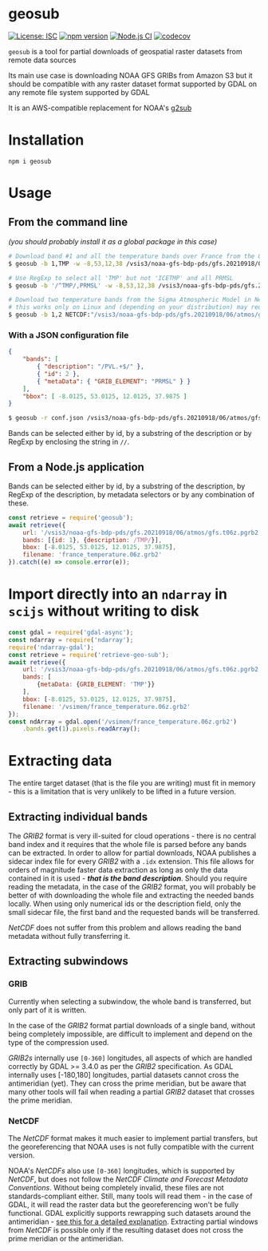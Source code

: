 # geosub

[![License: ISC](https://img.shields.io/github/license/mmomtchev/geosub)](https://github.com/mmomtchev/geosub/blob/master/LICENSE)
[![npm version](https://img.shields.io/npm/v/geosub)](https://www.npmjs.com/package/geosub)
[![Node.js CI](https://github.com/mmomtchev/geosub/actions/workflows/node.js.yml/badge.svg)](https://github.com/mmomtchev/geosub/actions/workflows/node.js.yml)
[![codecov](https://codecov.io/gh/mmomtchev/geosub/branch/master/graph/badge.svg?token=VAgvGRNjjc)](https://codecov.io/gh/mmomtchev/geosub)

`geosub` is a tool for partial downloads of geospatial raster datasets from remote data sources

Its main use case is downloading NOAA GFS GRIBs from Amazon S3 but it should be compatible with any raster dataset format supported by GDAL on any remote file system supported by GDAL

It is an AWS-compatible replacement for NOAA's [g2sub](https://nomads.ncep.noaa.gov/cgi-bin/filter_gfs_0p25.pl)

# Installation

```
npm i geosub
```

# Usage

## From the command line

*(you should probably install it as a global package in this case)*

```bash
# Download band #1 and all the temperature bands over France from the GFS GRIBs
$ geosub -b 1,TMP -w -8,53,12,38 /vsis3/noaa-gfs-bdp-pds/gfs.20210918/06/atmos/gfs.t06z.pgrb2.0p25.f010 france_temperature.06z.grb2

# Use RegExp to select all 'TMP' but not 'ICETMP' and all PRMSL
$ geosub -b '/^TMP/,PRMSL' -w -8,53,12,38 /vsis3/noaa-gfs-bdp-pds/gfs.20210918/06/atmos/gfs.t06z.pgrb2.0p25.f010 france_temperature.06z.grb2

# Download two temperature bands from the Sigma Atmospheric Model in NetCDF format
# this works only on Linux and (depending on your distribution) may require setting the sysctl vm.unprivileged_userfaultfd=1
$ geosub -b 1,2 NETCDF:"/vsis3/noaa-gfs-bdp-pds/gfs.20210918/06/atmos/gfs.t06z.atmf012.nc":tmp sigma_temperatures.nc
```

### With a JSON configuration file
```json
{
    "bands": [ 
        { "description": "/PVL.+$/" },
        { "id": 2 },
        { "metaData": { "GRIB_ELEMENT": "PRMSL" } }
    ],
    "bbox": [ -8.0125, 53.0125, 12.0125, 37.9875 ]
}
```
```bash
$ geosub -r conf.json /vsis3/noaa-gfs-bdp-pds/gfs.20210918/06/atmos/gfs.t06z.pgrb2.0p25.f010 geosub.06z.grb2
```

Bands can be selected either by id, by a substring of the description or by RegExp by enclosing the string in `//`.

## From a Node.js application

Bands can be selected either by id, by a substring of the description, by RegExp of the description, by metadata selectors or by any combination of these.

```js
const retrieve = require('geosub');
await retrieve({
    url: '/vsis3/noaa-gfs-bdp-pds/gfs.20210918/06/atmos/gfs.t06z.pgrb2.0p25.f010',
    bands: [{id: 1}, {description: /TMP/}],
    bbox: [-8.0125, 53.0125, 12.0125, 37.9875],
    filename: 'france_temperature.06z.grb2'
}).catch((e) => console.error(e));
```

# Import directly into an `ndarray` in `scijs` without writing to disk

```js
const gdal = require('gdal-async');
const ndarray = require('ndarray');
require('ndarray-gdal');
const retrieve = require('retrieve-geo-sub');
await retrieve({
    url: '/vsis3/noaa-gfs-bdp-pds/gfs.20210918/06/atmos/gfs.t06z.pgrb2.0p25.f010',
    bands: [
        {metaData: {GRIB_ELEMENT: 'TMP'}}
    ],
    bbox: [-8.0125, 53.0125, 12.0125, 37.9875],
    filename: '/vsimem/france_temperature.06z.grb2'
});
const ndArray = gdal.open('/vsimem/france_temperature.06z.grb2')
    .bands.get(1).pixels.readArray();

```

# Extracting data


The entire target dataset (that is the file you are writing) must fit in memory - this is a limitation that is very unlikely to be lifted in a future version.

## Extracting individual bands

The *GRIB2* format is very ill-suited for cloud operations - there is no central band index and it requires that the whole file is parsed before any bands can be extracted. In order to allow for partial downloads, NOAA publishes a sidecar index file for every *GRIB2* with a `.idx` extension. This file allows for orders of magnitude faster data extraction as long as only the data contained in it is used - ***that is the band description***. Should you require reading the metadata, in the case of the *GRIB2* format, you will probably be better of with downloading the whole file and extracting the needed bands locally. When using only numerical ids or the description field, only the small sidecar file, the first band and the requested bands will be transferred.

*NetCDF* does not suffer from this problem and allows reading the band metadata without fully transferring it.

## Extracting subwindows

### GRIB

Currently when selecting a subwindow, the whole band is transferred, but only part of it is written.

In the case of the *GRIB2* format partial downloads of a single band, without being completely impossible, are difficult to implement and depend on the type of the compression used.

*GRIB2s* internally use `[0-360]` longitudes, all aspects of which are handled correctly by GDAL >= 3.4.0 as per the *GRIB2* specification. As GDAL internally uses [-180,180] longitudes, partial datasets cannot cross the antimeridian (yet). They can cross the prime meridian, but be aware that many other tools will fail when reading a partial *GRIB2* dataset that crosses the prime meridian.

### NetCDF

The *NetCDF* format makes it much easier to implement partial transfers, but the georeferencing that NOAA uses is not fully compatible with the current version.

NOAA's *NetCDFs* also use `[0-360]` longitudes, which is supported by *NetCDF*, but does not follow the *NetCDF Climate and Forecast Metadata Conventions*. Without being completely invalid, these files are not standards-compliant either. Still, many tools will read them - in the case of GDAL, it will read the raster data but the georeferencing won't be fully functional. GDAL explicitly supports rewrapping such datasets around the antimeridian - [see this for a detailed explanation](https://gis.stackexchange.com/questions/37790/reprojecting-raster-from-0-360-to-180-180-with-cutting-180-meridian-using-gdalw). Extracting partial windows from *NetCDF* is possible only if the resulting dataset does not cross the prime meridian or the antimeridian.
